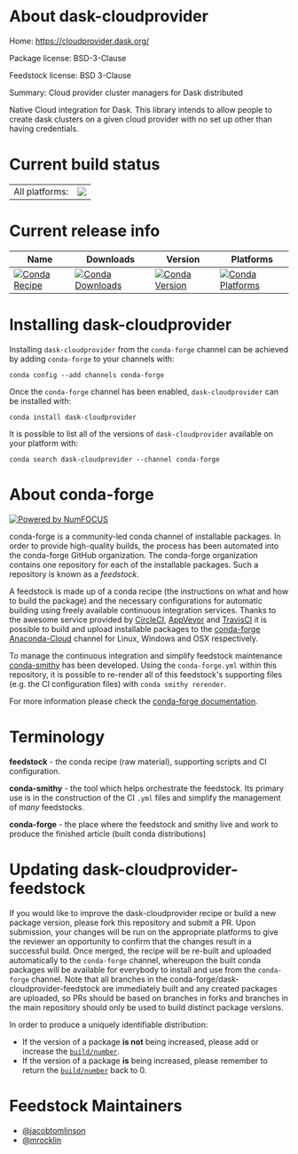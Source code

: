 About dask-cloudprovider
========================

Home: https://cloudprovider.dask.org/

Package license: BSD-3-Clause

Feedstock license: BSD 3-Clause

Summary: Cloud provider cluster managers for Dask distributed

Native Cloud integration for Dask. This library intends to allow people to create dask clusters on a
given cloud provider with no set up other than having credentials.


Current build status
====================


<table><tr><td>All platforms:</td>
    <td>
      <a href="https://dev.azure.com/conda-forge/feedstock-builds/_build/latest?definitionId=8596&branchName=master">
        <img src="https://dev.azure.com/conda-forge/feedstock-builds/_apis/build/status/dask-cloudprovider-feedstock?branchName=master">
      </a>
    </td>
  </tr>
</table>

Current release info
====================

| Name | Downloads | Version | Platforms |
| --- | --- | --- | --- |
| [![Conda Recipe](https://img.shields.io/badge/recipe-dask--cloudprovider-green.svg)](https://anaconda.org/conda-forge/dask-cloudprovider) | [![Conda Downloads](https://img.shields.io/conda/dn/conda-forge/dask-cloudprovider.svg)](https://anaconda.org/conda-forge/dask-cloudprovider) | [![Conda Version](https://img.shields.io/conda/vn/conda-forge/dask-cloudprovider.svg)](https://anaconda.org/conda-forge/dask-cloudprovider) | [![Conda Platforms](https://img.shields.io/conda/pn/conda-forge/dask-cloudprovider.svg)](https://anaconda.org/conda-forge/dask-cloudprovider) |

Installing dask-cloudprovider
=============================

Installing `dask-cloudprovider` from the `conda-forge` channel can be achieved by adding `conda-forge` to your channels with:

```
conda config --add channels conda-forge
```

Once the `conda-forge` channel has been enabled, `dask-cloudprovider` can be installed with:

```
conda install dask-cloudprovider
```

It is possible to list all of the versions of `dask-cloudprovider` available on your platform with:

```
conda search dask-cloudprovider --channel conda-forge
```


About conda-forge
=================

[![Powered by NumFOCUS](https://img.shields.io/badge/powered%20by-NumFOCUS-orange.svg?style=flat&colorA=E1523D&colorB=007D8A)](http://numfocus.org)

conda-forge is a community-led conda channel of installable packages.
In order to provide high-quality builds, the process has been automated into the
conda-forge GitHub organization. The conda-forge organization contains one repository
for each of the installable packages. Such a repository is known as a *feedstock*.

A feedstock is made up of a conda recipe (the instructions on what and how to build
the package) and the necessary configurations for automatic building using freely
available continuous integration services. Thanks to the awesome service provided by
[CircleCI](https://circleci.com/), [AppVeyor](https://www.appveyor.com/)
and [TravisCI](https://travis-ci.com/) it is possible to build and upload installable
packages to the [conda-forge](https://anaconda.org/conda-forge)
[Anaconda-Cloud](https://anaconda.org/) channel for Linux, Windows and OSX respectively.

To manage the continuous integration and simplify feedstock maintenance
[conda-smithy](https://github.com/conda-forge/conda-smithy) has been developed.
Using the ``conda-forge.yml`` within this repository, it is possible to re-render all of
this feedstock's supporting files (e.g. the CI configuration files) with ``conda smithy rerender``.

For more information please check the [conda-forge documentation](https://conda-forge.org/docs/).

Terminology
===========

**feedstock** - the conda recipe (raw material), supporting scripts and CI configuration.

**conda-smithy** - the tool which helps orchestrate the feedstock.
                   Its primary use is in the construction of the CI ``.yml`` files
                   and simplify the management of *many* feedstocks.

**conda-forge** - the place where the feedstock and smithy live and work to
                  produce the finished article (built conda distributions)


Updating dask-cloudprovider-feedstock
=====================================

If you would like to improve the dask-cloudprovider recipe or build a new
package version, please fork this repository and submit a PR. Upon submission,
your changes will be run on the appropriate platforms to give the reviewer an
opportunity to confirm that the changes result in a successful build. Once
merged, the recipe will be re-built and uploaded automatically to the
`conda-forge` channel, whereupon the built conda packages will be available for
everybody to install and use from the `conda-forge` channel.
Note that all branches in the conda-forge/dask-cloudprovider-feedstock are
immediately built and any created packages are uploaded, so PRs should be based
on branches in forks and branches in the main repository should only be used to
build distinct package versions.

In order to produce a uniquely identifiable distribution:
 * If the version of a package **is not** being increased, please add or increase
   the [``build/number``](https://conda.io/docs/user-guide/tasks/build-packages/define-metadata.html#build-number-and-string).
 * If the version of a package **is** being increased, please remember to return
   the [``build/number``](https://conda.io/docs/user-guide/tasks/build-packages/define-metadata.html#build-number-and-string)
   back to 0.

Feedstock Maintainers
=====================

* [@jacobtomlinson](https://github.com/jacobtomlinson/)
* [@mrocklin](https://github.com/mrocklin/)


